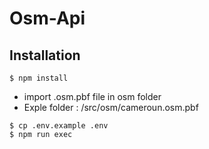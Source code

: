 # Osm-Api

## Installation

```
$ npm install
```

- import .osm.pbf file in osm folder
- Exple folder : /src/osm/cameroun.osm.pbf

```
$ cp .env.example .env
$ npm run exec
```
